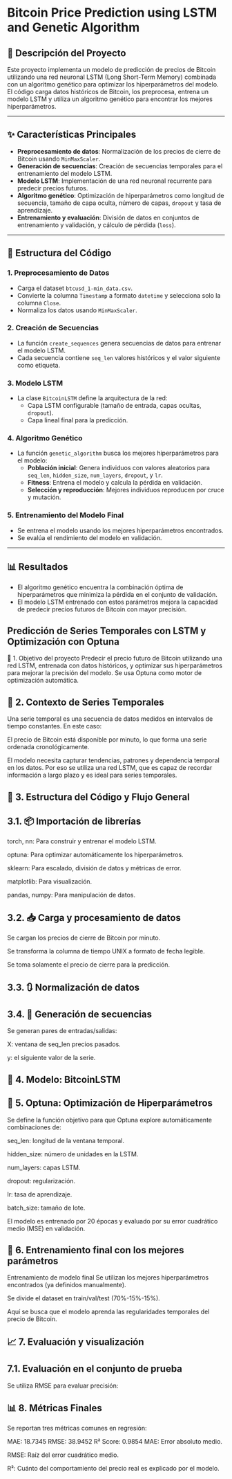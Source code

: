 # Bitcoin Price Prediction using LSTM and Genetic Algorithm

## 📌 Descripción del Proyecto
Este proyecto implementa un modelo de predicción de precios de Bitcoin utilizando una red neuronal LSTM (Long Short-Term Memory) combinada con un algoritmo genético para optimizar los hiperparámetros del modelo. El código carga datos históricos de Bitcoin, los preprocesa, entrena un modelo LSTM y utiliza un algoritmo genético para encontrar los mejores hiperparámetros.

---

## ✨ Características Principales
- **Preprocesamiento de datos**: Normalización de los precios de cierre de Bitcoin usando `MinMaxScaler`.
- **Generación de secuencias**: Creación de secuencias temporales para el entrenamiento del modelo LSTM.
- **Modelo LSTM**: Implementación de una red neuronal recurrente para predecir precios futuros.
- **Algoritmo genético**: Optimización de hiperparámetros como longitud de secuencia, tamaño de capa oculta, número de capas, `dropout` y tasa de aprendizaje.
- **Entrenamiento y evaluación**: División de datos en conjuntos de entrenamiento y validación, y cálculo de pérdida (`loss`).

---

## 📁 Estructura del Código

### 1. Preprocesamiento de Datos
- Carga el dataset `btcusd_1-min_data.csv`.
- Convierte la columna `Timestamp` a formato `datetime` y selecciona solo la columna `Close`.
- Normaliza los datos usando `MinMaxScaler`.

### 2. Creación de Secuencias
- La función `create_sequences` genera secuencias de datos para entrenar el modelo LSTM.
- Cada secuencia contiene `seq_len` valores históricos y el valor siguiente como etiqueta.

### 3. Modelo LSTM
- La clase `BitcoinLSTM` define la arquitectura de la red:
  - Capa LSTM configurable (tamaño de entrada, capas ocultas, `dropout`).
  - Capa lineal final para la predicción.

### 4. Algoritmo Genético
- La función `genetic_algorithm` busca los mejores hiperparámetros para el modelo:
  - **Población inicial**: Genera individuos con valores aleatorios para `seq_len`, `hidden_size`, `num_layers`, `dropout`, y `lr`.
  - **Fitness**: Entrena el modelo y calcula la pérdida en validación.
  - **Selección y reproducción**: Mejores individuos reproducen por cruce y mutación.

### 5. Entrenamiento del Modelo Final
- Se entrena el modelo usando los mejores hiperparámetros encontrados.
- Se evalúa el rendimiento del modelo en validación.

---

## 📊 Resultados
- El algoritmo genético encuentra la combinación óptima de hiperparámetros que minimiza la pérdida en el conjunto de validación.
- El modelo LSTM entrenado con estos parámetros mejora la capacidad de predecir precios futuros de Bitcoin con mayor precisión.

## Predicción de Series Temporales con LSTM y Optimización con Optuna
📌 1. Objetivo del proyecto
Predecir el precio futuro de Bitcoin utilizando una red LSTM, entrenada con datos históricos, y optimizar sus hiperparámetros para mejorar la precisión del modelo. Se usa Optuna como motor de optimización automática.

## 🧠 2. Contexto de Series Temporales
Una serie temporal es una secuencia de datos medidos en intervalos de tiempo constantes. En este caso:

El precio de Bitcoin está disponible por minuto, lo que forma una serie ordenada cronológicamente.

El modelo necesita capturar tendencias, patrones y dependencia temporal en los datos. Por eso se utiliza una red LSTM, que es capaz de recordar información a largo plazo y es ideal para series temporales.

## 🔧 3. Estructura del Código y Flujo General
## 3.1. 📦 Importación de librerías
torch, nn: Para construir y entrenar el modelo LSTM.

optuna: Para optimizar automáticamente los hiperparámetros.

sklearn: Para escalado, división de datos y métricas de error.

matplotlib: Para visualización.

pandas, numpy: Para manipulación de datos.

## 3.2. 📥 Carga y procesamiento de datos

Se cargan los precios de cierre de Bitcoin por minuto.

Se transforma la columna de tiempo UNIX a formato de fecha legible.

Se toma solamente el precio de cierre para la predicción.

## 3.3. 🔃 Normalización de datos

## 3.4. 🧩 Generación de secuencias

Se generan pares de entradas/salidas:

X: ventana de seq_len precios pasados.

y: el siguiente valor de la serie.

## 🧠 4. Modelo: BitcoinLSTM

## 🧪 5. Optuna: Optimización de Hiperparámetros

Se define la función objetivo para que Optuna explore automáticamente combinaciones de:

seq_len: longitud de la ventana temporal.

hidden_size: número de unidades en la LSTM.

num_layers: capas LSTM.

dropout: regularización.

lr: tasa de aprendizaje.

batch_size: tamaño de lote.

El modelo es entrenado por 20 épocas y evaluado por su error cuadrático medio (MSE) en validación.

## 🎯 6. Entrenamiento final con los mejores parámetros

Entrenamiento de modelo final
Se utilizan los mejores hiperparámetros encontrados (ya definidos manualmente).

Se divide el dataset en train/val/test (70%-15%-15%).

Aquí se busca que el modelo aprenda las regularidades temporales del precio de Bitcoin.

## 📈 7. Evaluación y visualización
## 7.1. Evaluación en el conjunto de prueba
Se utiliza RMSE para evaluar precisión:

## 📊 8. Métricas Finales
Se reportan tres métricas comunes en regresión:

MAE: 18.7345
RMSE: 38.9452
R² Score: 0.9854
MAE: Error absoluto medio.

RMSE: Raíz del error cuadrático medio.

R²: Cuánto del comportamiento del precio real es explicado por el modelo.
